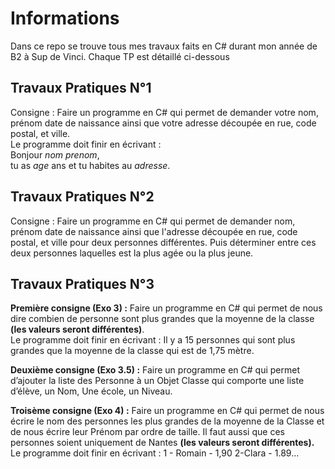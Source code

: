 # Informations  
Dans ce repo se trouve tous mes travaux faits en C# durant mon année de B2 à Sup de Vinci. Chaque TP est détaillé ci-dessous

## Travaux Pratiques N°1  
Consigne : Faire un programme en C# qui permet de demander votre nom, prénom date de naissance ainsi que votre adresse découpée en rue, code postal, et ville.  
Le programme doit finir en écrivant :  
Bonjour *nom* *prenom*,  
tu as *age* ans et tu habites au *adresse*.  

## Travaux Pratiques N°2  
Consigne : Faire un programme en C# qui permet de demander nom, prénom date de naissance ainsi que l'adresse découpée en rue, code postal, et ville pour deux personnes différentes. Puis déterminer entre ces deux personnes laquelles est la plus agée ou la plus jeune.  

## Travaux Pratiques N°3  
**Première consigne (Exo 3) :** Faire un programme en C# qui permet de nous dire combien de personne sont plus grandes que la moyenne de la classe **(les valeurs seront différentes)**.  
Le programme doit finir en écrivant :
Il y a 15 personnes qui sont plus grandes que la moyenne de la
classe qui est de 1,75 mètre.  

**Deuxième consigne (Exo 3.5) :** Faire un programme en C# qui permet d’ajouter la liste des Personne à un Objet Classe qui comporte une liste d’élève, un Nom, Une école, un Niveau.    

**Troisème consigne (Exo 4) :** Faire un programme en C# qui permet de nous écrire le nom des personnes les plus grandes de la moyenne de la Classe et de nous écrire leur Prénom par ordre de taille. Il faut aussi que ces personnes soient uniquement de Nantes **(les valeurs seront différentes).**  
Le programme doit finir en écrivant :
1 - Romain - 1,90
2-Clara - 1.89…
